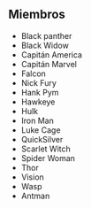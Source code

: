 ## Miembros

* Black panther
* Black Widow
* Capitán America
* Capitán Marvel
* Falcon
* Nick Fury
* Hank Pym
* Hawkeye
* Hulk
* Iron Man
* Luke Cage
* QuickSilver
* Scarlet Witch
* Spider Woman
* Thor
* Vision
* Wasp
* Antman

